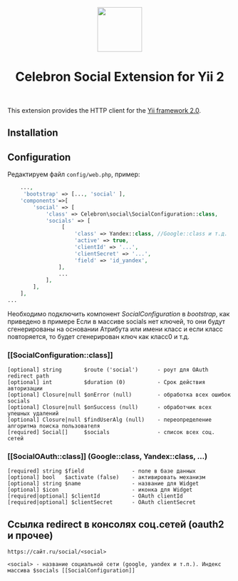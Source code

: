 <p align="center">
    <a href="https://github.com/yiisoft" target="_blank">
        <img src="https://avatars0.githubusercontent.com/u/993323" height="100px">
    </a>
    <h1 align="center">Celebron Social Extension for Yii 2</h1>
    <br/>
</p>

This extension provides the HTTP client for the [Yii framework 2.0](http://www.yiiframework.com).


Installation
------------


Configuration
-------------
Редактируем файл `config/web.php`, пример:
```php
    ...,
     'bootstrap' => [..., 'social' ],
    'components'=>[
        'social' => [
            'class' => Celebron\social\SocialConfiguration::class,
            'socials' => [
                 [
                     'class' => Yandex::class, //Google::class и т.д.
                     'active' => true,
                     'clientId' => '...',
                     'clientSecret' => '...',
                     'field' => 'id_yandex',
                ],
                ...    
            ],  
        ],
    ],
...
```
Необходимо подключить компонент <i>SocialConfiguration</i> в <i>bootstrap</i>, как приведено в примере
Если в массиве socials нет ключей, то они будут сгенерированы на основании Атрибута или имени класс и если класс повторяется, то будет сгенерирован ключ как класс0 и т.д.
### [[SocialConfiguration::class]]
    [optional] string       $route ('social')      - роут для OAuth redirect path   
    [optional] int          $duration (0)          - Срок действия авторизации
    [optional] Closure|null $onError (null)        - обработка всех ошибок socials
    [optional] Closure|null $onSuccess (null)      - обработчик всех упешных удалений
    [optional] Closure|null $findUserAlg (null)    - переопределение алгоритма поиска пользователя
    [required] Social[]     $socials               - список всех соц. сетей 


### [[SocialOAuth::class]]    (Google::class, Yandex::class, ...)
    [required] string $field               - поле в базе данных
    [optional] bool   $activate (false)    - активировать механизм
    [optional] string $name                - название для Widget
    [optional] $icon                       - иконка для Widget 
    [required|optional] $clientId          - OAuth clientId
    [required|optional] $clientSecret      - OAuth clientSecret   
    
Ссылка redirect в консолях соц.сетей (oauth2 и прочее)
-------------

    https://сайт.ru/social/<social> 
    
    <social> - название социальной сети (google, yandex и т.п.). Индекс массива $socials [[SocialConfiguration]]

